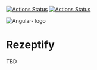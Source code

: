 [![Actions Status](https://github.com/Samay97/Rezeptify/workflows/master/badge.svg)](https://github.com/Samay97/Rezeptify/actions)
[![Actions Status](https://github.com/Samay97/Rezeptify/workflows/develop/badge.svg)](https://github.com/Samay97/Rezeptify/actions)

![Angular-
logo](https://angular.io/assets/images/logos/angular/shield-large.svg"Angular")


# Rezeptify
TBD
